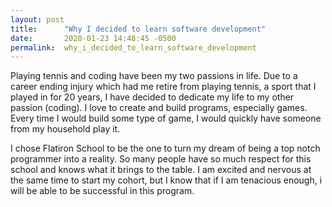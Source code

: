 ```yaml
---
layout: post
title:      "Why I decided to learn software development"
date:       2020-01-23 14:48:45 -0500
permalink:  why_i_decided_to_learn_software_development
---
```


Playing tennis and coding have been my two passions in life. Due to a career ending injury which had me retire from playing tennis, a sport that I played in for 20 years, I have decided to dedicate my life to my other passion (coding). I love to create and build programs, especially games. Every time I would build some type of game, I would quickly have someone from my household play it. 

I chose Flatiron School to be the one to turn my dream of being a top notch programmer into a reality. So many people have so much respect for this school and knows what it brings to the table. I am excited and nervous at the same time to start my cohort, but I know that if I am tenacious enough, i will be able to be successful in this program.

